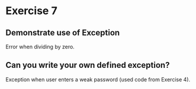 # Exercise 7
## Demonstrate use of Exception
Error when dividing by zero.
## Can you write your own defined exception?
Exception when user enters a weak password (used code from Exercise 4).